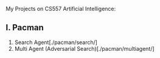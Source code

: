 My Projects on CS557 Artificial Intelligence:
## I. Pacman
1. Search Agent[./pacman/search/]
2. Multi Agent (Adversarial Search)[./pacman/multiagent/]

